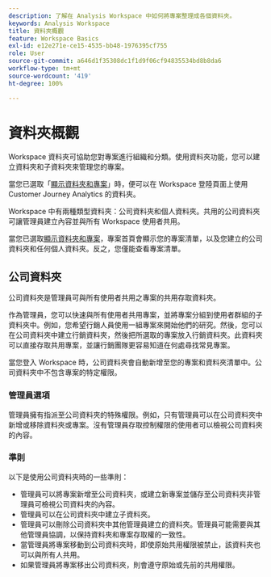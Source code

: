 ```yaml
---
description: 了解在 Analysis Workspace 中如何將專案整理成各個資料夾。
keywords: Analysis Workspace
title: 資料夾概觀
feature: Workspace Basics
exl-id: e12e271e-ce15-4535-bb48-1976395cf755
role: User
source-git-commit: a646d1f35308dc1f1d9f06cf94835534bd8b8da6
workflow-type: tm+mt
source-wordcount: '419'
ht-degree: 100%

---
```


# 資料夾概觀

Workspace 資料夾可協助您對專案進行組織和分類。使用資料夾功能，您可以建立資料夾和子資料夾來管理您的專案。

當您已選取「[顯示資料夾和專案](../freeform-overview.md#show-selector)」時，便可以在 Workspace 登陸頁面上使用 Customer Journey Analytics 的資料夾。

Workspace 中有兩種類型資料夾：公司資料夾和個人資料夾。共用的公司資料夾可讓管理員建立內容並與所有 Workspace 使用者共用。

當您已選取[顯示資料夾和專案](../freeform-overview.md#show-selector)，專案首頁會顯示您的專案清單，以及您建立的公司資料夾和任何個人資料夾。反之，您僅能查看專案清單。


## 公司資料夾

公司資料夾是管理員可與所有使用者共用之專案的共用存取資料夾。

作為管理員，您可以快速與所有使用者共用專案，並將專案分組到使用者群組的子資料夾中。例如，您希望行銷人員使用一組專案來開始他們的研究。然後，您可以在公司資料夾中建立行銷資料夾，然後把所選取的專案放入行銷資料夾。此資料夾可以直接存取共用專案，並讓行銷團隊更容易知道在何處尋找常見專案。

當您登入 Workspace 時，公司資料夾會自動新增至您的專案和資料夾清單中。公司資料夾中不包含專案的特定權限。

### 管理員選項

管理員擁有指派至公司資料夾的特殊權限。例如，只有管理員可以在公司資料夾中新增或移除資料夾或專案。沒有管理員存取控制權限的使用者可以檢視公司資料夾的內容。

<!--
![The Projects page showing the admin options.](/help/analysis-workspace/build-workspace-project/assets/admin-options.png)

Non-Admins have limited options.

![The Projects page showing the non-admin options for folders.](/help/analysis-workspace/build-workspace-project/assets/non-admin-folder-options.png)

-->

### 準則

以下是使用公司資料夾時的一些準則：

- 管理員可以將專案新增至公司資料夾，或建立新專案並儲存至公司資料夾非管理員可檢視公司資料夾的內容。
- 管理員可以在公司資料夾中建立子資料夾。
- 管理員可以刪除公司資料夾中其他管理員建立的資料夾。管理員可能需要與其他管理員協調，以保持資料夾和專案存取權的一致性。
- 當管理員將專案移動到公司資料夾時，即使原始共用權限被禁止，該資料夾也可以與所有人共用。
- 如果管理員將專案移出公司資料夾，則會遵守原始或先前的共用權限。
